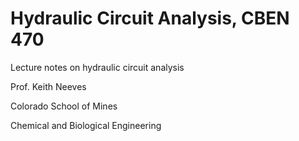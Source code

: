 # Hydraulic Circuit Analysis, CBEN 470

Lecture notes on hydraulic circuit analysis

Prof. Keith Neeves

Colorado School of Mines

Chemical and Biological Engineering


